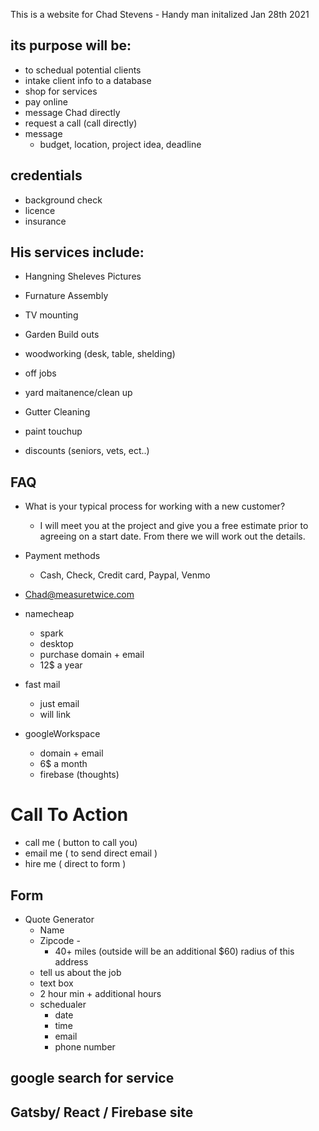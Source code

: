 This is a website for Chad Stevens - Handy man
initalized Jan 28th 2021

## its purpose will be:

- to schedual potential clients
- intake client info to a database
- shop for services
- pay online
- message Chad directly
- request a call (call directly)
- message
  - budget, location, project idea, deadline

## credentials

- background check
- licence
- insurance

## His services include:

- Hangning Sheleves Pictures
- Furnature Assembly
- TV mounting
- Garden Build outs
- woodworking (desk, table, shelding)
- off jobs
- yard maitanence/clean up
- Gutter Cleaning
- paint touchup

- discounts (seniors, vets, ect..)

## FAQ

- What is your typical process for working with a new customer?

  - I will meet you at the project and give you a free estimate prior to agreeing on a start date. From there we will work out the details.

- Payment methods

  - Cash, Check, Credit card, Paypal, Venmo

- Chad@measuretwice.com

- namecheap

  - spark
  - desktop
  - purchase domain + email
  - 12$ a year

- fast mail

  - just email
  - will link

- googleWorkspace
  - domain + email
  - 6$ a month
  - firebase (thoughts)

# Call To Action

- call me ( button to call you)
- email me ( to send direct email )
- hire me ( direct to form )

## Form

- Quote Generator
  - Name
  - Zipcode -
    - 40+ miles (outside will be an additional $60) radius of this address
  - tell us about the job
  - text box
  - 2 hour min + additional hours
  - schedualer
    - date
    - time
    - email
    - phone number

## google search for service

## Gatsby/ React / Firebase site
